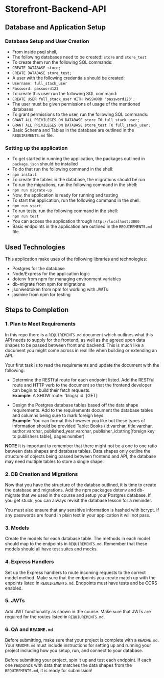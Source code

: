 # Storefront-Backend-API

## Database and Application Setup

### Database Setup and User Creation
- From inside psql shell,
- The following databases need to be created: `store` and `store_test`
- To create them run the following SQL commands:
- `CREATE DATABASE store;`
- `CREATE DATABASE store_test;`
- A user with the following credentials should be created:
- `Username: full_stack_user`
- `Password: password123`
- To create this user run the following SQL command:
- `CREATE USER full_stack_user WITH PASSWORD 'password123';`
- The user must be given permissions of usage of the mentioned databases
- To grant permissions to the user, run the following SQL commands:
- `GRANT ALL PRIVILEGES ON DATABASE store TO full_stack_user;`
- `GRANT ALL PRIVILEGES ON DATABASE store_test TO full_stack_user;`
- Basic Schema and Tables in the database are outlined in the `REQUIREMENTS.md` file.

### Setting up the application
- To get started in running the application, the packages outlined in `package.json` should be installed
- To do that run the following command in the shell:
- `npm install`
- To create the tables in the database, the migrations should be run
- To run the migrations, run the following command in the shell:
- `npm run migrate-up`
- Now, the application is ready for running and testing
- To start the application, run the following command in the shell:
- `npm run start`
- To run tests, run the following command in the shell:
- `npm run test`
- You can access the application through `http://localhost:3000`
- Basic endpoints in the application are outlined in the `REQUIREMENTS.md` file.

## Used Technologies
This application make uses of the following libraries and technologies:
- Postgres for the database
- Node/Express for the application logic
- dotenv from npm for managing environment variables
- db-migrate from npm for migrations
- jsonwebtoken from npm for working with JWTs
- jasmine from npm for testing

## Steps to Completion

### 1. Plan to Meet Requirements

In this repo there is a `REQUIREMENTS.md` document which outlines what this API needs to supply for the frontend, as well as the agreed upon data shapes to be passed between front and backend. This is much like a document you might come across in real life when building or extending an API. 

Your first task is to read the requirements and update the document with the following:
- Determine the RESTful route for each endpoint listed. Add the RESTful route and HTTP verb to the document so that the frontend developer can begin to build their fetch requests.    
**Example**: A SHOW route: 'blogs/:id' [GET] 

- Design the Postgres database tables based off the data shape requirements. Add to the requirements document the database tables and columns being sure to mark foreign keys.   
**Example**: You can format this however you like but these types of information should be provided
Table: Books (id:varchar, title:varchar, author:varchar, published_year:varchar, publisher_id:string[foreign key to publishers table], pages:number)

**NOTE** It is important to remember that there might not be a one to one ratio between data shapes and database tables. Data shapes only outline the structure of objects being passed between frontend and API, the database may need multiple tables to store a single shape. 

### 2.  DB Creation and Migrations

Now that you have the structure of the databse outlined, it is time to create the database and migrations. Add the npm packages dotenv and db-migrate that we used in the course and setup your Postgres database. If you get stuck, you can always revisit the database lesson for a reminder. 

You must also ensure that any sensitive information is hashed with bcrypt. If any passwords are found in plain text in your application it will not pass.

### 3. Models

Create the models for each database table. The methods in each model should map to the endpoints in `REQUIREMENTS.md`. Remember that these models should all have test suites and mocks.

### 4. Express Handlers

Set up the Express handlers to route incoming requests to the correct model method. Make sure that the endpoints you create match up with the enpoints listed in `REQUIREMENTS.md`. Endpoints must have tests and be CORS enabled. 

### 5. JWTs

Add JWT functionality as shown in the course. Make sure that JWTs are required for the routes listed in `REQUIUREMENTS.md`.

### 6. QA and `README.md`

Before submitting, make sure that your project is complete with a `README.md`. Your `README.md` must include instructions for setting up and running your project including how you setup, run, and connect to your database. 

Before submitting your project, spin it up and test each endpoint. If each one responds with data that matches the data shapes from the `REQUIREMENTS.md`, it is ready for submission!